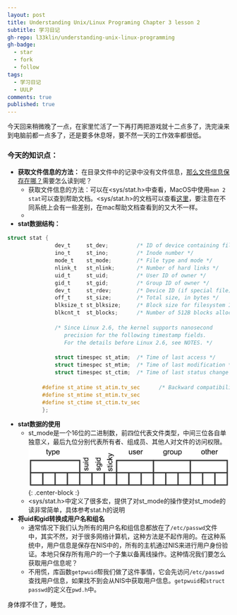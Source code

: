 ```yaml
---
layout: post
title: Understanding Unix/Linux Programing Chapter 3 lesson 2
subtitle: 学习日记
gh-repo: l33klin/understanding-unix-linux-programming
gh-badge:
  - star
  - fork
  - follow
tags:
  - 学习日记
  - UULP
comments: true
published: true
---
```


今天回来稍微晚了一点，在家里忙活了一下再打两把游戏就十二点多了，洗完澡来到电脑前都一点多了，还是要多休息呀，要不然一天的工作效率都很低。

### 今天的知识点：
- **获取文件信息的方法：** 在目录文件中的记录中没有文件信息，[那么文件信息保存在哪？](https://stackoverflow.com/questions/57844005/where-file-status-info-actually-store)需要怎么读到呢？
    - 获取文件信息的方法：可以在<sys/stat.h>中查看，MacOS中使用`man 2 stat`可以查到帮助文档。<sys/stat.h>的文档可以查看[这里](http://man7.org/linux/man-pages/man2/stat.2.html)，要注意在不同系统上会有一些差别，在mac帮助文档查看到的又大不一样。
    - 
- **stat数据结构：**
```c
struct stat {
               dev_t     st_dev;         /* ID of device containing file */
               ino_t     st_ino;         /* Inode number */
               mode_t    st_mode;        /* File type and mode */
               nlink_t   st_nlink;       /* Number of hard links */
               uid_t     st_uid;         /* User ID of owner */
               gid_t     st_gid;         /* Group ID of owner */
               dev_t     st_rdev;        /* Device ID (if special file) */
               off_t     st_size;        /* Total size, in bytes */
               blksize_t st_blksize;     /* Block size for filesystem I/O */
               blkcnt_t  st_blocks;      /* Number of 512B blocks allocated */

               /* Since Linux 2.6, the kernel supports nanosecond
                  precision for the following timestamp fields.
                  For the details before Linux 2.6, see NOTES. */

               struct timespec st_atim;  /* Time of last access */
               struct timespec st_mtim;  /* Time of last modification */
               struct timespec st_ctim;  /* Time of last status change */

           #define st_atime st_atim.tv_sec      /* Backward compatibility */
           #define st_mtime st_mtim.tv_sec
           #define st_ctime st_ctim.tv_sec
           };
```
- **stat数据的使用**
    - st_mode是一个16位的二进制数，前四位代表文件类型，中间三位各自单独意义，最后九位分别代表所有者、组成员、其他人对文件的访问权限。
    ![st_mode](/img/st_mode.jpg){: .center-block :}
    - <sys/stat.h>中定义了很多宏，提供了对st_mode的操作使对st_mode的读非常简单，具体参考stat.h的说明
- **将uid和gid转换成用户名和组名**
    - 通常情况下我们认为所有的用户名和组信息都放在了`/etc/passwd`文件中，其实不然，对于很多网络计算机，这种方法是不起作用的。在这种系统中，用户信息是保存在NIS中的，所有的主机通过NIS来进行用户身份验证。本地只保存所有用户的一个子集以备离线操作。这种情况我们要怎么获取用户信息呢？
    - 不用慌，库函数`getpwuid`帮我们做了这件事情，它会先访问`/etc/passwd`查找用户信息，如果找不到会从NIS中获取用户信息。`getpwuid`和`struct passwd`的定义在`pwd.h`中。

身体撑不住了，睡觉。
